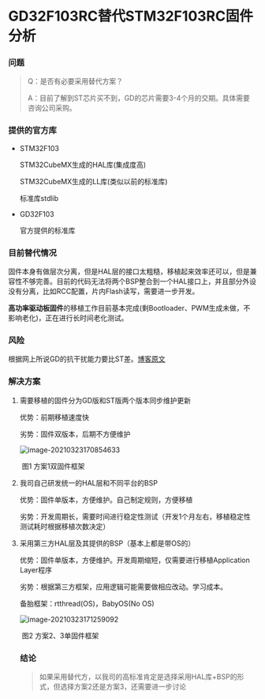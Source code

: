 # GD32F103RC替代STM32F103RC固件分析

### 问题

>  Q：是否有必要采用替代方案？
>
>  A：目前了解到ST芯片买不到，GD的芯片需要3-4个月的交期。具体需要咨询公司采购。

### 提供的官方库

+ STM32F103

  STM32CubeMX生成的HAL库(集成度高)

  STM32CubeMX生成的LL库(类似以前的标准库)

  标准库stdlib

+ GD32F103

  官方提供的标准库

### 目前替代情况

固件本身有做层次分离，但是HAL层的接口太粗糙，移植起来效率还可以，但是兼容性不够完善。目前的代码无法将两个BSP整合到一个HAL接口上，并且部分外设没有分离，比如RCC配置，片内Flash读写，需要进一步开发。

**高功率驱动板固件**的移植工作目前基本完成(剩Bootloader、PWM生成未做，不影响老化)，正在进行长时间老化测试。

### 风险

根据网上所说GD的抗干扰能力要比ST差。[博客原文](https://blog.csdn.net/cxw312864660/article/details/107645867)

### 解决方案

1. 需要移植的固件分为GD版和ST版两个版本同步维护更新

   优势：前期移植速度快

   劣势：固件双版本，后期不方便维护

   ![image-20210323170854633](D:\gitRepo_my\cheney-du.github.io\单片机\image-20210323170854633.png)

   ​																												图1 方案1双固件框架

2. 我司自己研发统一的HAL层和不同平台的BSP

   优势：固件单版本，方便维护。自己制定规则，方便移植

   劣势：开发周期长，需要时间进行稳定性测试（开发1个月左右，移植稳定性测试耗时根据移植次数决定）

3. 采用第三方HAL层及其提供的BSP（基本上都是带OS的）

   优势：固件单版本，方便维护。开发周期缩短，仅需要进行移植Application Layer程序

   劣势：根据第三方框架，应用逻辑可能需要做相应改动。学习成本。

   备胎框架：rtthread(OS)，BabyOS(No OS)

   ![image-20210323171259092](D:\gitRepo_my\cheney-du.github.io\单片机\image-20210323171259092.png)

   ​																												图2 方案2、3单固件框架

   ### 结论

   > 如果采用替代方，以我司的高标准肯定是选择采用HAL库+BSP的形式，但选择方案2还是方案3，还需要进一步讨论

